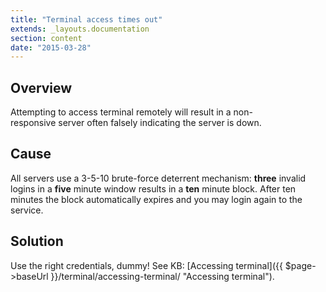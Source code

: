 ```yaml
---
title: "Terminal access times out"
extends: _layouts.documentation
section: content
date: "2015-03-28"
---
```


## Overview

Attempting to access terminal remotely will result in a non-responsive server often falsely indicating the server is down.

## Cause

All servers use a 3-5-10 brute-force deterrent mechanism: **three** invalid logins in a **five** minute window results in a **ten** minute block. After ten minutes the block automatically expires and you may login again to the service.

## Solution

Use the right credentials, dummy! See KB: [Accessing terminal]({{ $page->baseUrl }}/terminal/accessing-terminal/ "Accessing terminal").
